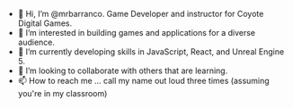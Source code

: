 - 👋 Hi, I’m @mrbarranco. Game Developer and instructor for Coyote Digital Games.
- 👀 I’m interested in building games and applications for a diverse audience.
- 🌱 I’m currently developing skills in JavaScript, React, and Unreal Engine 5.
- 💞️ I’m looking to collaborate with others that are learning.
- 📫 How to reach me ... call my name out loud three times (assuming you're in my classroom)
